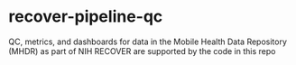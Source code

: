 # recover-pipeline-qc

QC, metrics, and dashboards for data in the Mobile Health Data Repository (MHDR) as part of NIH RECOVER are supported by the code in this repo

